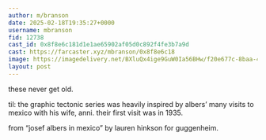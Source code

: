 ```yaml
---
author: m/branson
date: 2025-02-18T19:35:27+0000
username: mbranson
fid: 12738
cast_id: 0x8f8e6c181d1e1ae65902af05d0c892f4fe3b7a9d
cast: https://farcaster.xyz/mbranson/0x8f8e6c18
image: https://imagedelivery.net/BXluQx4ige9GuW0Ia56BHw/f20e677c-8baa-421a-b2f3-eba6fc2b8000/original
layout: post
---
```


these never get old.

til: the graphic tectonic series was heavily inspired by albers’ many visits to mexico with his wife, anni. their first visit was in 1935.

from “josef albers in mexico” by lauren hinkson for guggenheim.

<img src='https://imagedelivery.net/BXluQx4ige9GuW0Ia56BHw/f20e677c-8baa-421a-b2f3-eba6fc2b8000/original' alt='' referrerpolicy='no-referrer'/>
